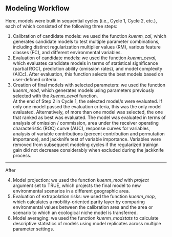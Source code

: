 ## Modeling Workflow

Here, models were built in sequential cycles (i.e., Cycle 1, Cycle 2, etc.), each of which consisted of the following three steps: 

1. Calibration of candidate models: we used the function *kuenm_cal*, which generates candidate models to test multiple parameter combinations, including distinct regularization multiplier values (RM), various feature classes (FC), and different environmental variables.    
2. Evaluation of candidate models: we used the function *kuenm_ceval*, which evaluates candidate models in terms of statistical significance (partial ROC), prediction ability (omission rates), and model complexity (AICc). After evaluation, this function selects the best models based on user-defined criteria.  
3. Creation of final models with selected parameters: we used the function *kuenm_mod*, which generates models using parameters previously selected with the *kuenm_ceval* function.  
At the end of Step 2 in Cycle 1, the selected model/s were evaluated. If only one model passed the evaluation criteria, this was the only model evaluated. Alternatively, of more than one model was selected, the one that ranked as best was evaluated. The model was evaluated in terms of analysis of omission / commission, area under the receiver operating characteristic (ROC) curve (AUC), response curves for variables, analysis of variable contributions (percent contribution and permutation importance), and jackknife test of variable importance.
Variables were removed from subsequent modeling cycles if the regularized trainign gain did not decrease considerably when excluded during the jackknife process.    

---
After

4. Model projection: we used the function *kuenm_mod* with *project* argument set to TRUE, which projects the final model to new environmental scenarios in a different geographic area.   
5. Evaluation of extrapolation risks: we used the function *kuenm_mop*, which calculates a mobility-oriented parity layer by comparing environmental values between the calibration area and the area or scenario to which an ecological niche model is transferred.  
6. Model averaging: we used the function *kuenm_modstats* to calculate descriptive statistics of models using model replicates across multiple parameter settings.

